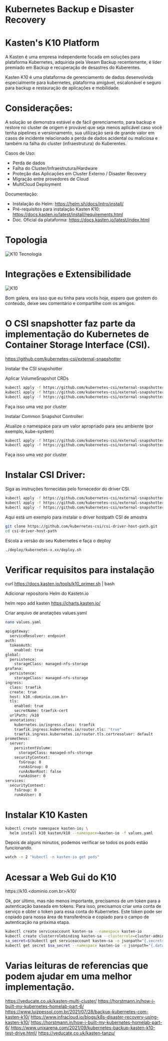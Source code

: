 # Kubernetes Backup e Disaster Recovery 
# Kasten's K10 Platform

A Kasten é uma empresa independente focada em soluções para plataforma Kubernetes, adquirida pela Veeam Backup recentemente, é líder premiado em Backup e recuperação de desastres do Kuberentes.

Kasten K10 é uma plataforma de gerenciamento de dados desenvolvida especialmente para kubernetes, plataforma amigável, escalonável  e seguro para backup e restauração de aplicações e mobilidade.

# Considerações:

A solução se demonstra estável e de fácil gerenciamento, para backup e restore no cluster de origem é provável que seja menos aplicável caso você tenha pipelines e versionamento, sua utilização será de grande valor em casos de incidente relacionado a perda de dados acidental ou maliciosa e também na falha do cluster (infraestrutura) do Kuberentes.

 Casos de Uso:
   - Perda de dados
   - Falha do Cluster/Infraestrutura/Hardware
   - Proteção das Aplicações em Cluster Externo / Disaster Recovery
   - Migração entre provedores de Cloud
   - MultiCloud Deployment

 Documentação:
   - Instalação do Helm: https://helm.sh/docs/intro/install/
   - Pré-requisitos para instalação Kasten K10: https://docs.kasten.io/latest/install/requirements.html
   - Doc. Oficial da plataforma: https://docs.kasten.io/latest/index.html

# Topologia

![K10 Tecnologia](https://user-images.githubusercontent.com/52961166/139346555-bbecdf44-820e-4a63-af0f-5b12017516a2.JPG)

# Integrações e Extensibilidade

![K10](https://user-images.githubusercontent.com/52961166/139346686-a854bf72-cab0-4967-b7b7-a347e6aa03e8.JPG)

Bom galera, era isso que eu tinha para vocês hoje, espero que gostem do conteúdo, deixe seu comentário e compartilhe com os amigos.

# O CSI snapshotter faz parte da implementação do Kubernetes de Container Storage Interface (CSI).

https://github.com/kubernetes-csi/external-snapshotter

Instalar the CSI snapshotter

Aplicar VolumeSnapshot CRDs
```sh
kubectl apply -f https://github.com/kubernetes-csi/external-snapshotter/blob/master/client/config/crd/snapshot.storage.k8s.io_volumesnapshotclasses.yaml
kubectl apply -f https://github.com/kubernetes-csi/external-snapshotter/blob/master/client/config/crd/snapshot.storage.k8s.io_volumesnapshotcontents.yaml
kubectl apply -f https://github.com/kubernetes-csi/external-snapshotter/blob/master/client/config/crd/snapshot.storage.k8s.io_volumesnapshots.yaml
```
Faça isso uma vez por cluster 

Instalar Common Snapshot Controller:

Atualize o namespace para um valor apropriado para seu ambiente (por exemplo, kube-system) 
```sh
kubectl apply -f https://github.com/kubernetes-csi/external-snapshotter/blob/master/deploy/kubernetes/snapshot-controller/rbac-snapshot-controller.yaml
kubectl apply -f https://github.com/kubernetes-csi/external-snapshotter/blob/master/deploy/kubernetes/snapshot-controller/setup-snapshot-controller.yaml
```
Faça isso uma vez por cluster 

# Instalar CSI Driver:

Siga as instruções fornecidas pelo fornecedor do driver CSI. 
```sh
kubectl apply -f https://github.com/kubernetes-csi/external-snapshotter/blob/master/deploy/kubernetes/csi-snapshotter/rbac-csi-snapshotter.yaml
kubectl apply -f https://github.com/kubernetes-csi/external-snapshotter/blob/master/deploy/kubernetes/csi-snapshotter/rbac-external-provisioner.yaml
kubectl apply -f https://github.com/kubernetes-csi/external-snapshotter/blob/master/deploy/kubernetes/csi-snapshotter/setup-csi-snapshotter.yaml
```
Aqui está um exemplo para instalar o driver hostpath CSI de amostra 
```sh
git clone https://github.com/kubernetes-csi/csi-driver-host-path.git
cd csi-driver-host-path
```
Escola a versão do seu Kubernetes e faça o deploy 
```sh
./deploy/kubernetes-x.xx/deploy.sh
```
# Verificar requisitos para instalação

curl https://docs.kasten.io/tools/k10_primer.sh | bash

Adicionar repositorio Helm do Kastetn.io

helm repo add kasten https://charts.kasten.io/

Criar arquivo de anotações values.yaml

```sh  
nano values.yaml

apigateway:
  serviceResolver: endpoint
auth:
  tokenAuth:
    enabled: true
global:
  persistence:
    storageClass: managed-nfs-storage
grafana:
  persistence:
    storageClass: managed-nfs-storage
ingress:
  class: traefik
  create: true
  host: k10.<dominio.com.br>
  tls:
    enabled: true
    secretName: traefik-cert
  urlPath: /k10
  annotations:
    kubernetes.io/ingress.class: traefik
    traefik.ingress.kubernetes.io/router.tls: "true"
    traefik.ingress.kubernetes.io/router.tls.certresolver: default
prometheus:
  server:
    persistentVolume:
      storageClass: managed-nfs-storage
    securityContext:
      fsGroup: 0
      runAsGroup: 0
      runAsNonRoot: false
      runAsUser: 0
services:
  securityContext:
    fsGroup: 0
    runAsUser: 0
```
# Instalar K10 Kasten

```sh  
kubectl create namespace kasten-io; \
  helm install k10 kasten/k10 --namespace=kasten-io -f values.yaml
```
Depois de alguns minutos, podemos verificar se todos os pods estão funcionando.

```sh  
watch -n 2 "kubectl -n kasten-io get pods"  
```
# Acessar a Web Gui do K10

https://k10.<dominio.com.br>/k10/

Ok, por último, mas não menos importante, precisamos de um token para a autenticação baseada em tokens.
Para isso, precisamos criar uma conta de serviço e obter o token para essa conta do Kubernetes.
Este token pode ser copiado para nossa área de transferência e copiado para o campo de autenticação na próxima etapa.

```sh  
kubectl create serviceaccount kasten-sa --namespace kasten-io
kubectl create clusterrolebinding kasten-sa --clusterrole=cluster-admin --serviceaccount=kasten-io:kasten-sa
sa_secret=$(kubectl get serviceaccount kasten-sa -o jsonpath="{.secrets[0].name}" --namespace kasten-io)
kubectl get secret $sa_secret --namespace kasten-io -o jsonpath="{.data.token}{'\n'}" | base64 --decode
```
# Varias leituras de referencias que podem ajudar em uma melhor implementação.

https://veducate.co.uk/kasten-multi-cluster/
https://horstmann.in/how-i-built-my-kubernetes-homelab-part-6/
https://www.luizpessol.com.br/2021/07/28/backup-kubernetes-com-kasten-k10/
https://www.infracloud.io/blogs/k8s-disaster-recovery-using-kasten-k10/
https://horstmann.in/how-i-built-my-kubernetes-homelab-part-6/
https://www.unixarena.com/2021/09/kubernetes-backup-kasten-k10-test-drive.html/
https://veducate.co.uk/kasten-tanzu/


